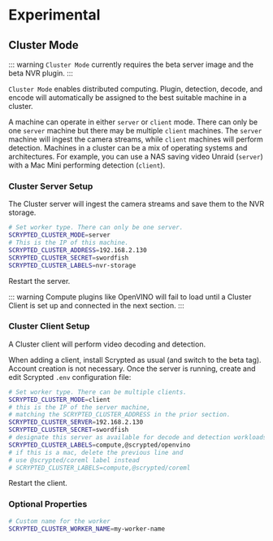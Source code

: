 # Experimental

## Cluster Mode

::: warning
`Cluster Mode` currently requires the beta server image and the beta NVR plugin.
:::

`Cluster Mode` enables distributed computing. Plugin, detection, decode, and encode will automatically be assigned to the best suitable machine in a cluster.

A machine can operate in either `server` or `client` mode. There can only be one `server` machine but there may be multiple `client` machines. The `server` machine will ingest the camera streams, while `client` machines will perform detection. Machines in a cluster can be a mix of operating systems and architectures. For example, you can use a NAS saving video Unraid (`server`) with a Mac Mini performing detection (`client`).

### Cluster Server Setup

The Cluster server will ingest the camera streams and save them to the NVR storage.

<!--@include: ../parts/cluster-setup-env.md-->

```sh
# Set worker type. There can only be one server.
SCRYPTED_CLUSTER_MODE=server
# This is the IP of this machine.
SCRYPTED_CLUSTER_ADDRESS=192.168.2.130
SCRYPTED_CLUSTER_SECRET=swordfish
SCRYPTED_CLUSTER_LABELS=nvr-storage
```

Restart the server.

::: warning
Compute plugins like OpenVINO will fail to load until a Cluster Client is set up and connected in the next section.
:::

### Cluster Client Setup

A Cluster client will perform video decoding and detection.

When adding a client, install Scrypted as usual (and switch to the beta tag). Account creation is not necessary. Once the server is running, create and edit Scrypted `.env` configuration file:

<!--@include: ../parts/cluster-setup-env.md-->

```sh
# Set worker type. There can be multiple clients.
SCRYPTED_CLUSTER_MODE=client
# this is the IP of the server machine,
# matching the SCRYPTED_CLUSTER_ADDRESS in the prior section.
SCRYPTED_CLUSTER_SERVER=192.168.2.130
SCRYPTED_CLUSTER_SECRET=swordfish
# designate this server as available for decode and detection workloads
SCRYPTED_CLUSTER_LABELS=compute,@scrypted/openvino
# if this is a mac, delete the previous line and
# use @scrypted/coreml label instead
# SCRYPTED_CLUSTER_LABELS=compute,@scrypted/coreml
```

Restart the client.

### Optional Properties

```sh
# Custom name for the worker
SCRYPTED_CLUSTER_WORKER_NAME=my-worker-name
```
